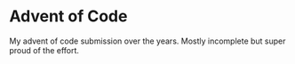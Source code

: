 # Advent of Code

My advent of code submission over the years.
Mostly incomplete but super proud of the effort.
